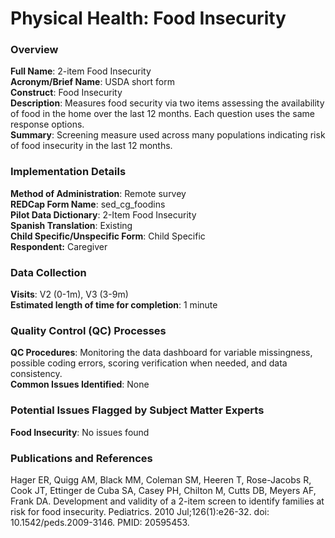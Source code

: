 # Physical Health: Food Insecurity
### Overview
**Full Name**: 2-item Food Insecurity   
**Acronym/Brief Name**: USDA short form  
**Construct**: Food Insecurity   
**Description**: Measures food security via two items assessing the availability of food in the home over the last 12 months. Each question uses the same response options.  
**Summary**: Screening measure used across many populations indicating risk of food insecurity in the last 12 months.

### Implementation Details
**Method of Administration**: Remote survey  
**REDCap Form Name**: sed\_cg\_foodins  
**Pilot Data Dictionary**: 2-Item Food Insecurity  
**Spanish Translation**: Existing  
**Child Specific/Unspecific Form**: Child Specific  
**Respondent:** Caregiver

### Data Collection
**Visits**: V2 (0-1m), V3 (3-9m)    
**Estimated length of time for completion**: 1 minute

### Quality Control (QC) Processes
**QC Procedures**: Monitoring the data dashboard for variable missingness, possible coding errors, scoring verification when needed, and data consistency.<br>
**Common Issues Identified**: None

### Potential Issues Flagged by Subject Matter Experts
**Food Insecurity**: No issues found

### Publications and References
Hager ER, Quigg AM, Black MM, Coleman SM, Heeren T, Rose-Jacobs R, Cook JT, Ettinger de Cuba SA, Casey PH, Chilton M, Cutts DB, Meyers AF, Frank DA. Development and validity of a 2-item screen to identify families at risk for food insecurity. Pediatrics. 2010 Jul;126(1):e26-32. doi: 10.1542/peds.2009-3146. PMID: 20595453.

